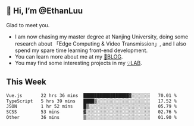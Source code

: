 ## 👋 Hi, I’m @EthanLuu

Glad to meet you.

- I am now chasing my master degree at Nanjing University, doing some research about 「Edge Computing & Video Transmission」, and I also spend my spare time learning front-end development.
- You can learn more about me at my [📝BLOG](https://blog.ethanloo.cn).
- You may find some interesting projects in my [💡LAB](https://lab.ethanloo.cn).

## This Week
<!--START_SECTION:waka-->

```txt
Vue.js       22 hrs 36 mins  █████████████████▓░░░░░░░   70.01 %
TypeScript   5 hrs 39 mins   ████▒░░░░░░░░░░░░░░░░░░░░   17.52 %
JSON         1 hr 52 mins    █▒░░░░░░░░░░░░░░░░░░░░░░░   05.79 %
SCSS         53 mins         ▓░░░░░░░░░░░░░░░░░░░░░░░░   02.76 %
Other        36 mins         ▒░░░░░░░░░░░░░░░░░░░░░░░░   01.90 %
```

<!--END_SECTION:waka-->
